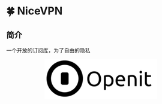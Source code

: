 # 🍀 NiceVPN
## 简介
一个开放的订阅库，为了自由的隐私

<p align="center">
  <a href="https://github.com/skywrt/NiceVPN">
    <img src="./logo.png" alt="Logo" width="300" />
